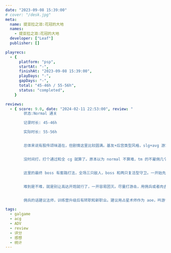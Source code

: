 ```yaml
---
date: "2023-09-08 15:39:00"
# cover: "/desk.jpg"
meta:
  name: 提亚拉之泪:花冠的大地
  names:
    - 提亚拉之泪:花冠的大地
  developer: ["Leaf"]
  publisher: []

playrecs:
  - {
      platform: "psp",
      startAt: "-",
      finishAt: "2023-09-08 15:39:00",
      playDays: "-",
      gapDays: "-",
      total: "45-46h / 55-56h",
      status: "completed",
    }

reviews:
  - { score: 9.0, date: "2024-02-11 22:53:00", review: "
        状态:Normal 通关

        记录时长: 45-46h

        实际时长: 55-56h


        总体来说有股传颂味道在，但剧情这里比较圆满。基友+后宫类型风格，slg+avg 游戏。里面比较喜欢女主和蓝毛。前期忘了打支线，缺了 3 张 cg。没时间就不补了，必要性不大。有空重温再在 PC 版本打全 CG。


        没时间打，打个通过和全 cg 就算了。原本以为 normal 不算难，tm 的不雇佣几个佣兵还真撑不过后期。有一关没用佣兵已经打到绝望了，这是 Normal？如果是 nightmare 那岂不是自闭。


        这里的最终 boss 有套路打法，全场三只敌人，boss 和两只复活型守卫。一开始先把守卫打死，然后拿两个战士拖旁边压着打即可​。至于中间的站位看图 7，这是一个 boss 无法使用激光炮瞬秒的阵法，直接将攻击模式打到龙王身上。核心输出是龙王的必杀技 7mp 的技能，主要是性价比高，怕后期没 mp 拖。一般要双辅助，左边两个奶妈即可，右边放两个法师卡位置给龙王作攻击辅助加成和敌方防御削弱。


        ​难到是不难，就是别让高达开炮就行了，一开容易团灭。尽量打游击，用佣兵或者肉去吸引。


        ​佣兵的话建议法师，训练营升级后有转职和新职业。建议用占星术师作为 aoe，吟游诗人作为辅助，法师作为打杂的奶妈。剑士别用了，要么前期升级，到后期基本没碰到就死了，或者是被对面反击打死。" }

tags:
  - galgame
  - acg
  - ADV
  - review
  - 评分
  - 感想
  - 统计
---
```

